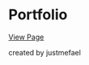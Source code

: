# Portfolio


<a href="https://justmefael.github.io/basic-portfolio/" target="_blank">View Page</a>

created by justmefael


